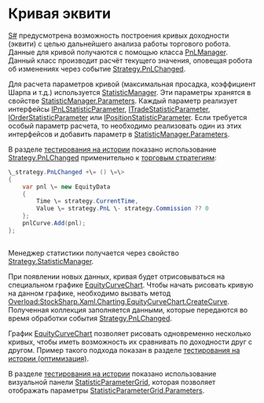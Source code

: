 # Кривая эквити

[S\#](StockSharpAbout.md) предусмотрена возможность построения кривых доходности (эквити) с целью дальнейшего анализа работы торгового робота. Данные для кривой получаются с помощью класса [PnLManager](../api/StockSharp.Algo.PnL.PnLManager.html). Данный класс производит расчёт текущего значения, оповещая робота об изменениях через событие [Strategy.PnLChanged](../api/StockSharp.Algo.Strategies.Strategy.PnLChanged.html). 

Для расчета параметров кривой (максимальная просадка, коэффициент Шарпа и т.д.) используется [StatisticManager](../api/StockSharp.Algo.Statistics.StatisticManager.html). Эти параметры хранятся в свойстве [StatisticManager.Parameters](../api/StockSharp.Algo.Statistics.StatisticManager.Parameters.html). Каждый параметр реализует интерфейсы [IPnLStatisticParameter](../api/StockSharp.Algo.Statistics.IPnLStatisticParameter.html), [ITradeStatisticParameter](../api/StockSharp.Algo.Statistics.ITradeStatisticParameter.html), [IOrderStatisticParameter](../api/StockSharp.Algo.Statistics.IOrderStatisticParameter.html) или [IPositionStatisticParameter](../api/StockSharp.Algo.Statistics.IPositionStatisticParameter.html). Если требуется особый параметр расчета, то необходимо реализовать один из этих интерфейсов и добавить параметр в [StatisticManager.Parameters](../api/StockSharp.Algo.Statistics.StatisticManager.Parameters.html). 

В разделе [тестирования на истории](StrategyTestingHistory.md) показано использование [Strategy.PnLChanged](../api/StockSharp.Algo.Strategies.Strategy.PnLChanged.html) применительно к [торговым стратегиям](Strategy.md): 

```cs
\_strategy.PnLChanged +\= () \=\>
{
	var pnl \= new EquityData
	{
		Time \= strategy.CurrentTime,
		Value \= strategy.PnL \- strategy.Commission ?? 0
	};
	pnlCurve.Add(pnl);
};      
      
```

Менеджер статистики получается через свойство [Strategy.StatisticManager](../api/StockSharp.Algo.Strategies.Strategy.StatisticManager.html). 

При появлении новых данных, кривая будет отрисовываться на специальном графике [EquityCurveChart](../api/StockSharp.Xaml.Charting.EquityCurveChart.html). Чтобы начать рисовать кривую на данном графике, необходимо вызвать метод [Overload:StockSharp.Xaml.Charting.EquityCurveChart.CreateCurve](../api/Overload:StockSharp.Xaml.Charting.EquityCurveChart.CreateCurve.html). Полученная коллекция заполняется данными, которые передаются во время обработки события [Strategy.PnLChanged](../api/StockSharp.Algo.Strategies.Strategy.PnLChanged.html). 

График [EquityCurveChart](../api/StockSharp.Xaml.Charting.EquityCurveChart.html) позволяет рисовать одновременно несколько кривых, чтобы иметь возможность их сравнивать по доходности друг с другом. Пример такого подхода показан в разделе [тестирования на истории (оптимизация)](StrategyTestingOptimization.md). 

В разделе [тестирования на истории](StrategyTestingHistory.md) показано использование визуальной панели [StatisticParameterGrid](../api/StockSharp.Xaml.StatisticParameterGrid.html), которая позволяет отображать параметры [StatisticParameterGrid.Parameters](../api/StockSharp.Xaml.StatisticParameterGrid.Parameters.html). 
